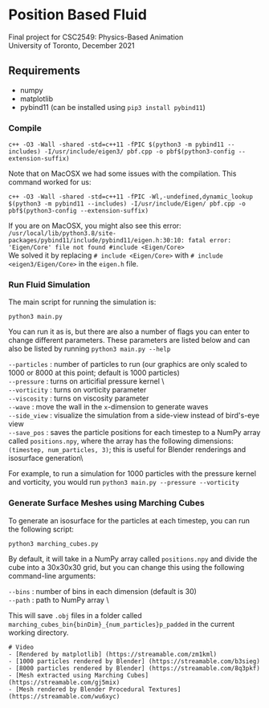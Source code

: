 # Position Based Fluid
Final project for CSC2549: Physics-Based Animation\
University of Toronto, December 2021

## Requirements

- numpy
- matplotlib
- pybind11 (can be installed using `pip3 install pybind11`)

### Compile
```
c++ -O3 -Wall -shared -std=c++11 -fPIC $(python3 -m pybind11 --includes) -I/usr/include/eigen3/ pbf.cpp -o pbf$(python3-config --extension-suffix)
```

Note that on MacOSX we had some issues with the compilation. This command worked for us:

```
c++ -O3 -Wall -shared -std=c++11 -fPIC -Wl,-undefined,dynamic_lookup $(python3 -m pybind11 --includes) -I/usr/include/Eigen/ pbf.cpp -o pbf$(python3-config --extension-suffix)
```
If you are on MacOSX, you might also see this error: 
`/usr/local/lib/python3.8/site-packages/pybind11/include/pybind11/eigen.h:30:10: fatal error: 'Eigen/Core' file not found #include <Eigen/Core>`\
We solved it by replacing `# include <Eigen/Core>` with `# include <eigen3/Eigen/Core>` in the `eigen.h` file.


### Run Fluid Simulation

The main script for running the simulation is:
```
python3 main.py
```
You can run it as is, but there are also a number of flags you can enter to change different parameters. These parameters are listed below and can also be listed by running `python3 main.py --help`

`--particles` : number of particles to run (our graphics are only scaled to 1000 or 8000 at this point; default is 1000 particles)\
`--pressure` : turns on articifial pressure kernel \  
`--vorticity` : turns on vorticity parameter\
`--viscosity` : turns on viscosity parameter \
`--wave` : move the wall in the `x`-dimension to generate waves\
`--side_view` : visualize the simulation from a side-view instead of bird's-eye view \
`--save_pos` : saves the particle positions for each timestep to a NumPy array called `positions.npy`, where the array has the following dimensions: `(timestep, num_particles, 3)`; this is useful for Blender renderings and isosurface generation\

For example, to run a simulation for 1000 particles with the pressure kernel and vorticity, you would run 
`python3 main.py --pressure --vorticity`

### Generate Surface Meshes using Marching Cubes

To generate an isosurface for the particles at each timestep, you can run the following script:

```
python3 marching_cubes.py
```
By default, it will take in a NumPy array called `positions.npy` and divide the cube into a 30x30x30 grid, but you can change this using the following command-line arguments: 

`--bins` : number of bins in each dimension (default is 30)\
`--path` : path to NumPy array \

This will save `.obj` files in a folder called `marching_cubes_bin{binDim}_{num_particles}p_padded` in the current working directory.

```
# Video
- [Rendered by matplotlib] (https://streamable.com/zm1kml)
- [1000 particles rendered by Blender] (https://streamable.com/b3sieg)
- [8000 particles rendered by Blender] (https://streamable.com/8q3pkf)
- [Mesh extracted using Marching Cubes] (https://streamable.com/gj5mix)
- [Mesh rendered by Blender Procedural Textures] (https://streamable.com/wu6xyc)

